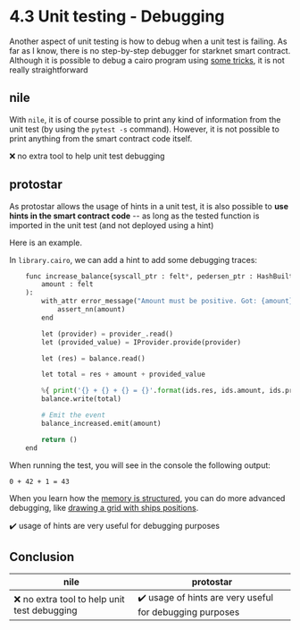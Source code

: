 # 4.3 Unit testing - Debugging

Another aspect of unit testing is how to debug when a unit test is failing.
As far as I know, there is no step-by-step debugger for starknet smart contract.
Although it is possible to debug a cairo program using [some tricks](https://www.cairo-lang.org/docs/how_cairo_works/debugging_tricks.html), it is not really straightforward

## nile

With `nile`, it is of course possible to print any kind of information from the unit test (by using the `pytest -s` command).
However, it is not possible to print anything from the smart contract code itself.

:x: no extra tool to help unit test debugging

## protostar

As protostar allows the usage of hints in a unit test, it is also possible to __use hints in the smart contract code__ -- as long as the tested function is imported in the unit test (and not deployed using a hint)

Here is an example.

In `library.cairo`, we can add a hint to add some debugging traces:
```python
    func increase_balance{syscall_ptr : felt*, pedersen_ptr : HashBuiltin*, range_check_ptr}(
        amount : felt
    ):
        with_attr error_message("Amount must be positive. Got: {amount}."):
            assert_nn(amount)
        end

        let (provider) = provider_.read()
        let (provided_value) = IProvider.provide(provider)

        let (res) = balance.read()

        let total = res + amount + provided_value

        %{ print('{} + {} + {} = {}'.format(ids.res, ids.amount, ids.provided_value, ids.total)) %}
        balance.write(total)

        # Emit the event
        balance_increased.emit(amount)

        return ()
    end
```

When running the test, you will see in the console the following output:
```
0 + 42 + 1 = 43
```

When you learn how the [memory is structured](https://www.cairo-lang.org/docs/how_cairo_works/cairo_intro.html#memory-model), you can do more advanced debugging, like [drawing a grid with ships positions](https://github.com/onlydustxyz/starkonquest/blob/main/contracts/test/grid_helper.cairo).

:heavy_check_mark: usage of hints are very useful for debugging purposes

## Conclusion

| nile                                          | protostar                                                                |
| --------------------------------------------- | ------------------------------------------------------------------------ |
| :x: no extra tool to help unit test debugging | :heavy_check_mark: usage of hints are very useful for debugging purposes |
